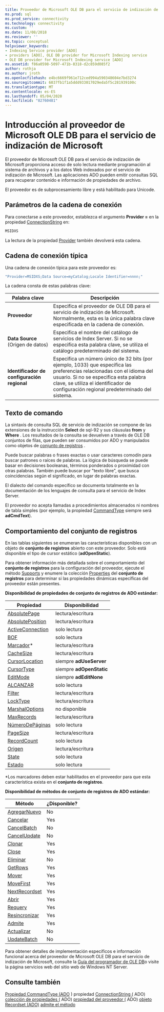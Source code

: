 ```yaml
---
title: Proveedor de Microsoft OLE DB para el servicio de indización de Microsoft | Microsoft Docs
ms.prod: sql
ms.prod_service: connectivity
ms.technology: connectivity
ms.custom: ''
ms.date: 11/08/2018
ms.reviewer: ''
ms.topic: conceptual
helpviewer_keywords:
- Indexing Service provider [ADO]
- providers [ADO], OLE DB provider for Microsoft Indexing service
- OLE DB provider for Microsoft Indexing service [ADO]
ms.assetid: f86a0598-5097-471b-8318-d2c859d085f2
author: rothja
ms.author: jroth
ms.openlocfilehash: e4bc6669f961e712ced994a590348604e7bd3274
ms.sourcegitcommit: 6037fb1f1a5ddd933017029eda5f5c281939100c
ms.translationtype: MT
ms.contentlocale: es-ES
ms.lasthandoff: 05/04/2020
ms.locfileid: "82760481"
---
```

# <a name="microsoft-ole-db-provider-for-microsoft-indexing-service-overview"></a>Introducción al proveedor de Microsoft OLE DB para el servicio de indización de Microsoft
El proveedor de Microsoft OLE DB para el servicio de indización de Microsoft proporciona acceso de solo lectura mediante programación al sistema de archivos y a los datos Web indexados por el servicio de indización de Microsoft. Las aplicaciones ADO pueden emitir consultas SQL para recuperar contenido e información de propiedades de archivo.

 El proveedor es de subprocesamiento libre y está habilitado para Unicode.

## <a name="connection-string-parameters"></a>Parámetros de la cadena de conexión
 Para conectarse a este proveedor, establezca el argumento **Provider =** en la propiedad [ConnectionString](../../../ado/reference/ado-api/connectionstring-property-ado.md) en:

```vb
MSIDXS
```

 La lectura de la propiedad [Provider](../../../ado/reference/ado-api/provider-property-ado.md) también devolverá esta cadena.

## <a name="typical-connection-string"></a>Cadena de conexión típica
 Una cadena de conexión típica para este proveedor es:

```vb
"Provider=MSIDXS;Data Source=myCatalog;Locale Identifier=nnnn;"
```

 La cadena consta de estas palabras clave:

|Palabra clave|Descripción|
|-------------|-----------------|
|**Proveedor**|Especifica el proveedor de OLE DB para el servicio de indización de Microsoft. Normalmente, esta es la única palabra clave especificada en la cadena de conexión.|
|**Data Source** (Origen de datos)|Especifica el nombre del catálogo de servicios de Index Server. Si no se especifica esta palabra clave, se utiliza el catálogo predeterminado del sistema.|
|**Identificador de configuración regional**|Especifica un número único de 32 bits (por ejemplo, 1033) que especifica las preferencias relacionadas con el idioma del usuario. Si no se especifica esta palabra clave, se utiliza el identificador de configuración regional predeterminado del sistema.|

## <a name="command-text"></a>Texto de comando
 La sintaxis de consulta SQL de servicio de indización se compone de las extensiones de la instrucción **Select** de sql-92 y sus cláusulas **from** y **Where** . Los resultados de la consulta se devuelven a través de OLE DB conjuntos de filas, que pueden ser consumidos por ADO y manipulados como objetos de [conjunto de registros](../../../ado/reference/ado-api/recordset-object-ado.md) .

 Puede buscar palabras o frases exactas o usar caracteres comodín para buscar patrones o raíces de palabras. La lógica de búsqueda se puede basar en decisiones booleanas, términos ponderados o proximidad con otras palabras. También puede buscar por "texto libre", que busca coincidencias según el significado, en lugar de palabras exactas.

 El dialecto del comando específico se documenta totalmente en la documentación de los lenguajes de consulta para el servicio de Index Server.

 El proveedor no acepta llamadas a procedimientos almacenados ni nombres de tabla simples (por ejemplo, la propiedad [CommandType](../../../ado/reference/ado-api/commandtype-property-ado.md) siempre será **adCmdText**).

## <a name="recordset-behavior"></a>Comportamiento del conjunto de registros
 En las tablas siguientes se enumeran las características disponibles con un objeto de **conjunto de registros** abierto con este proveedor. Solo está disponible el tipo de cursor estático (**adOpenStatic**).

 Para obtener información más detallada sobre el comportamiento del **conjunto de registros** para la configuración del proveedor, ejecute el método [Supports](../../../ado/reference/ado-api/supports-method.md) y enumere la colección [Properties](../../../ado/reference/ado-api/properties-collection-ado.md) del **conjunto de registros** para determinar si las propiedades dinámicas específicas del proveedor están presentes.

 **Disponibilidad de propiedades de conjunto de registros de ADO estándar:**

|Propiedad|Disponibilidad|
|--------------|------------------|
|[AbsolutePage](../../../ado/reference/ado-api/absolutepage-property-ado.md)|lectura/escritura|
|[AbsolutePosition](../../../ado/reference/ado-api/absoluteposition-property-ado.md)|lectura/escritura|
|[ActiveConnection](../../../ado/reference/ado-api/activeconnection-property-ado.md)|solo lectura|
|[BOF](../../../ado/reference/ado-api/bof-eof-properties-ado.md)|solo lectura|
|[Marcador](../../../ado/reference/ado-api/bookmark-property-ado.md)*|lectura/escritura|
|[CacheSize](../../../ado/reference/ado-api/cachesize-property-ado.md)|lectura/escritura|
|[CursorLocation](../../../ado/reference/ado-api/cursorlocation-property-ado.md)|siempre **adUseServer**|
|[CursorType](../../../ado/reference/ado-api/cursortype-property-ado.md)|siempre **adOpenStatic**|
|[EditMode](../../../ado/reference/ado-api/editmode-property.md)|siempre **adEditNone**|
|[ALCANZAR](../../../ado/reference/ado-api/bof-eof-properties-ado.md)|solo lectura|
|[Filter](../../../ado/reference/ado-api/filter-property.md)|lectura/escritura|
|[LockType](../../../ado/reference/ado-api/locktype-property-ado.md)|lectura/escritura|
|[MarshalOptions](../../../ado/reference/ado-api/marshaloptions-property-ado.md)|no disponible|
|[MaxRecords](../../../ado/reference/ado-api/maxrecords-property-ado.md)|lectura/escritura|
|[NúmeroDePáginas](../../../ado/reference/ado-api/pagecount-property-ado.md)|solo lectura|
|[PageSize](../../../ado/reference/ado-api/pagesize-property-ado.md)|lectura/escritura|
|[RecordCount](../../../ado/reference/ado-api/recordcount-property-ado.md)|solo lectura|
|[Origen](../../../ado/reference/ado-api/source-property-ado-recordset.md)|lectura/escritura|
|[State](../../../ado/reference/ado-api/state-property-ado.md)|solo lectura|
|[Estado](../../../ado/reference/ado-api/status-property-ado-recordset.md)|solo lectura|

 \*Los marcadores deben estar habilitados en el proveedor para que esta característica exista en el **conjunto de registros**.

 **Disponibilidad de métodos de conjunto de registros de ADO estándar:**

|Método|¿Disponible?|
|------------|----------------|
|[AgregarNuevo](../../../ado/reference/ado-api/addnew-method-ado.md)|No|
|[Cancelar](../../../ado/reference/ado-api/cancel-method-ado.md)|Yes|
|[CancelBatch](../../../ado/reference/ado-api/cancelbatch-method-ado.md)|No|
|[CancelUpdate](../../../ado/reference/ado-api/cancelupdate-method-ado.md)|No|
|[Clonar](../../../ado/reference/ado-api/clone-method-ado.md)|Yes|
|[Close](../../../ado/reference/ado-api/close-method-ado.md)|Yes|
|[Eliminar](../../../ado/reference/ado-api/delete-method-ado-recordset.md)|No|
|[GetRows](../../../ado/reference/ado-api/getrows-method-ado.md)|Yes|
|[Mover](../../../ado/reference/ado-api/move-method-ado.md)|Yes|
|[MoveFirst](../../../ado/reference/ado-api/movefirst-movelast-movenext-and-moveprevious-methods-ado.md)|Yes|
|[NextRecordset](../../../ado/reference/ado-api/nextrecordset-method-ado.md)|Yes|
|[Abrir](../../../ado/reference/ado-api/open-method-ado-recordset.md)|Yes|
|[Requery](../../../ado/reference/ado-api/requery-method.md)|Yes|
|[Resincronizar](../../../ado/reference/ado-api/resync-method.md)|Yes|
|[Admite](../../../ado/reference/ado-api/supports-method.md)|Yes|
|[Actualizar](../../../ado/reference/ado-api/update-method.md)|No|
|[UpdateBatch](../../../ado/reference/ado-api/updatebatch-method.md)|No|

 Para obtener detalles de implementación específicos e información funcional acerca del proveedor de Microsoft OLE DB para el servicio de indización de Microsoft, consulte la [Guía del programador de OLE DB](https://msdn.microsoft.com/library/windows/desktop/ms713643.aspx)o visite la página servicios web del sitio web de Windows NT Server.

## <a name="see-also"></a>Consulte también
 [Propiedad CommandType (ADO](../../../ado/reference/ado-api/commandtype-property-ado.md) ) propiedad [ConnectionString (](../../../ado/reference/ado-api/connectionstring-property-ado.md) ADO) [colección de propiedades (](../../../ado/reference/ado-api/properties-collection-ado.md) ADO) [propiedad del proveedor (](../../../ado/reference/ado-api/provider-property-ado.md) ADO) [objeto Recordset (ADO)](../../../ado/reference/ado-api/recordset-object-ado.md) [admite el método](../../../ado/reference/ado-api/supports-method.md)
